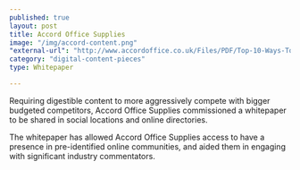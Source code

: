 ```yaml
---
published: true
layout: post
title: Accord Office Supplies
image: "/img/accord-content.png"
"external-url": "http://www.accordoffice.co.uk/Files/PDF/Top-10-Ways-To-Reduce-Your-Office-Supplies-Spend.pdf"
category: "digital-content-pieces"
type: Whitepaper

---
```


Requiring digestible content to more aggressively compete with bigger budgeted competitors, Accord Office Supplies commissioned a whitepaper to be shared in social locations and online directories.

The whitepaper has allowed Accord Office Supplies access to have a presence in pre-identified online communities, and aided them in engaging with significant industry commentators.
